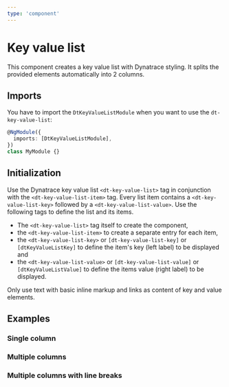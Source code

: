 ```yaml
---
type: 'component'
---
```


# Key value list

This component creates a key value list with Dynatrace styling. It splits the provided elements automatically into 2 columns.

## Imports

You have to import the `DtKeyValueListModule` when you want to use the `dt-key-value-list`:

```typescript
@NgModule({
  imports: [DtKeyValueListModule],
})
class MyModule {}
```

## Initialization

Use the Dynatrace key value list `<dt-key-value-list>` tag in conjunction with the `<dt-key-value-list-item>` tag. Every list item contains a `<dt-key-value-list-key>` followed by a `<dt-key-value-list-value>`. Use the following tags to define the list and its items.

- The `<dt-key-value-list>` tag itself to create the component,
- the `<dt-key-value-list-item>` to create a separate entry for each item,
- the `<dt-key-value-list-key>` or `[dt-key-value-list-key]` or `[dtKeyValueListKey]` to define the item's key (left label) to be displayed and
- the `<dt-key-value-list-value>` or `[dt-key-value-list-value]` or `[dtKeyValueListValue]` to define the items value (right label) to be displayed.

Only use text with basic inline markup and links as content of key and value elements.

## Examples

### Single column

<docs-source-example example="KeyValueListDefaultExample"></docs-source-example>

### Multiple columns

<docs-source-example example="KeyValueListMulticolumnExample" fullwidth="true"></docs-source-example>

### Multiple columns with line breaks

<docs-source-example example="KeyValueListLongtextExample" fullwidth="true"></docs-source-example>
